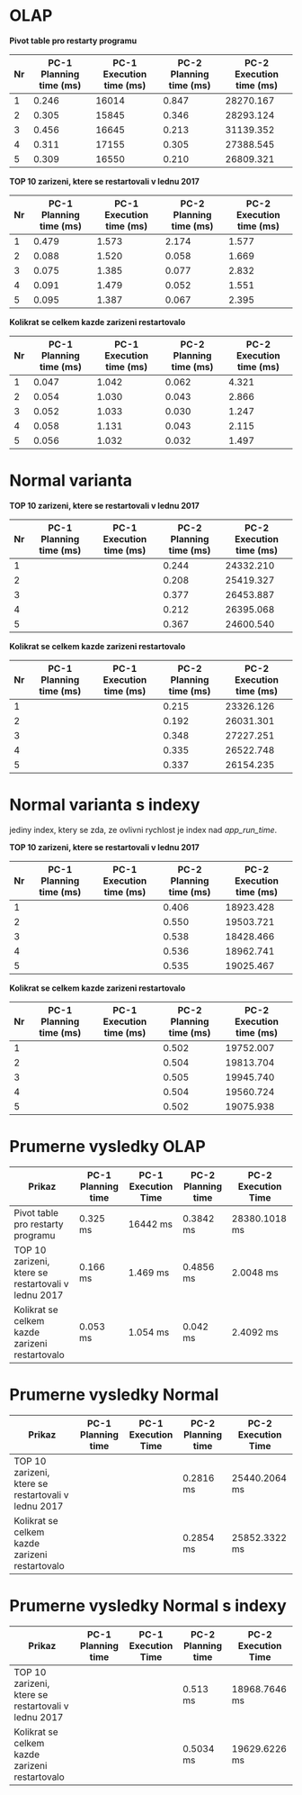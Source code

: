 # OLAP
**Pivot table pro restarty programu**

Nr | PC-1 Planning time (ms) | PC-1 Execution time (ms) | PC-2 Planning time (ms) | PC-2 Execution time (ms) |
--- | ------------------ | ------------------ | --- | ---
1 | 0.246 | 16014 | 0.847 | 28270.167 |
2 | 0.305 | 15845 | 0.346 | 28293.124 |
3 | 0.456 | 16645 | 0.213 | 31139.352 |
4 | 0.311 | 17155 | 0.305 | 27388.545 |
5 | 0.309 | 16550 | 0.210 | 26809.321 |

**TOP 10 zarizeni, ktere se restartovali v lednu 2017** 

Nr | PC-1 Planning time (ms) | PC-1 Execution time (ms) | PC-2 Planning time (ms) | PC-2 Execution time (ms) |
--- | ------------------ | ------------------ | --- | ---
1 | 0.479 | 1.573 | 2.174 | 1.577 |
2 | 0.088 | 1.520 | 0.058 | 1.669 |
3 | 0.075 | 1.385 | 0.077 | 2.832 |
4 | 0.091 | 1.479 | 0.052 | 1.551 |
5 | 0.095 | 1.387 | 0.067 | 2.395 |

**Kolikrat se celkem kazde zarizeni restartovalo**

Nr | PC-1 Planning time (ms) | PC-1 Execution time (ms) | PC-2 Planning time (ms) | PC-2 Execution time (ms) |
--- | ------------------ | ------------------ | --- | ---
1 | 0.047 | 1.042 | 0.062 | 4.321 |
2 | 0.054 | 1.030 | 0.043 | 2.866 |
3 | 0.052 | 1.033 | 0.030 | 1.247 |
4 | 0.058 | 1.131 | 0.043 | 2.115 |
5 | 0.056 | 1.032 | 0.032 | 1.497 |

# Normal varianta

**TOP 10 zarizeni, ktere se restartovali v lednu 2017**

Nr | PC-1 Planning time (ms) | PC-1 Execution time (ms) | PC-2 Planning time (ms) | PC-2 Execution time (ms) |
--- | ------------------ | ------------------ | --- | ---
1 |  |  | 0.244	| 24332.210 |
2 |  |  | 0.208 | 25419.327 |
3 |  |  | 0.377 | 26453.887 |
4 |  |  | 0.212 | 26395.068 |
5 |  |  | 0.367 | 24600.540 |

**Kolikrat se celkem kazde zarizeni restartovalo**

Nr | PC-1 Planning time (ms) | PC-1 Execution time (ms) | PC-2 Planning time (ms) | PC-2 Execution time (ms) |
--- | ------------------ | ------------------ | --- | ---
1 |  |  | 0.215 | 23326.126 |
2 |  |  | 0.192 | 26031.301 |
3 |  |  | 0.348 | 27227.251 |
4 |  |  | 0.335 | 26522.748 |
5 |  |  | 0.337 | 26154.235 |

# Normal varianta s indexy

jediny index, ktery se zda, ze ovlivni rychlost je index nad *app_run_time*.

**TOP 10 zarizeni, ktere se restartovali v lednu 2017**

Nr | PC-1 Planning time (ms) | PC-1 Execution time (ms) | PC-2 Planning time (ms) | PC-2 Execution time (ms) |
--- | ------------------ | ------------------ | --- | ---
1 |  |  | 0.406	| 18923.428 |
2 |  |  | 0.550 | 19503.721 |
3 |  |  | 0.538 | 18428.466 |
4 |  |  | 0.536 | 18962.741 |
5 |  |  | 0.535 | 19025.467 |

**Kolikrat se celkem kazde zarizeni restartovalo**

Nr | PC-1 Planning time (ms) | PC-1 Execution time (ms) | PC-2 Planning time (ms) | PC-2 Execution time (ms) |
--- | ------------------ | ------------------ | --- | ---
1 |  |  | 0.502  | 19752.007 |
2 |  |  | 0.504  | 19813.704 |
3 |  |  | 0.505 | 19945.740 |
4 |  |  | 0.504 | 19560.724 |
5 |  |  | 0.502 | 19075.938 |

# Prumerne vysledky OLAP

Prikaz | PC-1 Planning time | PC-1 Execution Time | PC-2 Planning time | PC-2 Execution Time |
--- | --- | --- | --- | ---
Pivot table pro restarty programu | 0.325 ms | 16442 ms | 0.3842 ms | 28380.1018 ms |
TOP 10 zarizeni, ktere se restartovali v lednu 2017 | 0.166 ms | 1.469 ms | 0.4856 ms | 2.0048 ms |
Kolikrat se celkem kazde zarizeni restartovalo | 0.053 ms | 1.054 ms | 0.042 ms | 2.4092 ms |

# Prumerne vysledky Normal

Prikaz | PC-1 Planning time | PC-1 Execution Time | PC-2 Planning time | PC-2 Execution Time |
--- | --- | --- | --- | ---
TOP 10 zarizeni, ktere se restartovali v lednu 2017 |  |  | 0.2816 ms | 25440.2064 ms | 
Kolikrat se celkem kazde zarizeni restartovalo |  |  | 0.2854 ms | 25852.3322 ms | 

# Prumerne vysledky Normal s indexy

Prikaz | PC-1 Planning time | PC-1 Execution Time | PC-2 Planning time | PC-2 Execution Time |
--- | --- | --- | --- | ---
TOP 10 zarizeni, ktere se restartovali v lednu 2017 |  |  | 0.513 ms | 18968.7646 ms | 
Kolikrat se celkem kazde zarizeni restartovalo |  |  | 0.5034 ms | 19629.6226 ms | 
